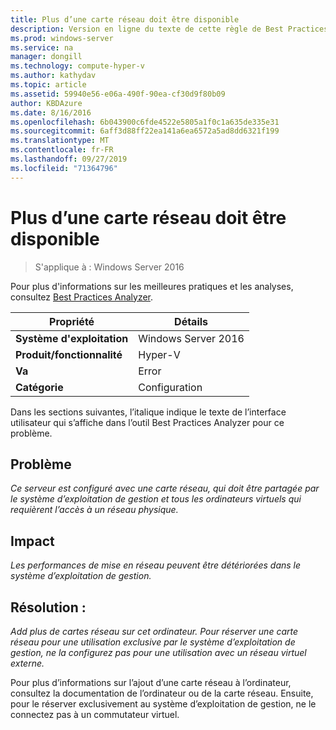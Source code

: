 ```yaml
---
title: Plus d’une carte réseau doit être disponible
description: Version en ligne du texte de cette règle de Best Practices Analyzer.
ms.prod: windows-server
ms.service: na
manager: dongill
ms.technology: compute-hyper-v
ms.author: kathydav
ms.topic: article
ms.assetid: 59940e56-e06a-490f-90ea-cf30d9f80b09
author: KBDAzure
ms.date: 8/16/2016
ms.openlocfilehash: 6b043900c6fde4522e5805a1f0c1a635de335e31
ms.sourcegitcommit: 6aff3d88ff22ea141a6ea6572a5ad8dd6321f199
ms.translationtype: MT
ms.contentlocale: fr-FR
ms.lasthandoff: 09/27/2019
ms.locfileid: "71364796"
---
```

# <a name="more-than-one-network-adapter-should-be-available"></a>Plus d’une carte réseau doit être disponible

>S'applique à : Windows Server 2016

Pour plus d'informations sur les meilleures pratiques et les analyses, consultez [Best Practices Analyzer](https://go.microsoft.com/fwlink/?LinkId=122786).  
  
|Propriété|Détails|  
|-|-|  
|**Système d'exploitation**|Windows Server 2016|  
|**Produit/fonctionnalité**|Hyper-V|  
|**Va**|Error|  
|**Catégorie**|Configuration|  

Dans les sections suivantes, l’italique indique le texte de l’interface utilisateur qui s’affiche dans l’outil Best Practices Analyzer pour ce problème.

## <a name="issue"></a>Problème  
  
*Ce serveur est configuré avec une carte réseau, qui doit être partagée par le système d’exploitation de gestion et tous les ordinateurs virtuels qui requièrent l’accès à un réseau physique.*  
  
## <a name="impact"></a>Impact  
  
*Les performances de mise en réseau peuvent être détériorées dans le système d’exploitation de gestion.*  
  
## <a name="resolution"></a>Résolution :  
  
*Add plus de cartes réseau sur cet ordinateur. Pour réserver une carte réseau pour une utilisation exclusive par le système d’exploitation de gestion, ne la configurez pas pour une utilisation avec un réseau virtuel externe.*  
  
Pour plus d’informations sur l’ajout d’une carte réseau à l’ordinateur, consultez la documentation de l’ordinateur ou de la carte réseau. Ensuite, pour le réserver exclusivement au système d’exploitation de gestion, ne le connectez pas à un commutateur virtuel.   
  


